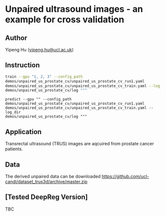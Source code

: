 # Unpaired ultrasound images - an example for cross validation

## Author

Yipeng Hu (yipeng.hu@ucl.ac.uk)

## Instruction

<!---
"""bash config_generator cross --data_folders dataset/fold0 dataset/fold1 dataset/fold2
dataset/fold3 dataset/fold4 dataset/fold5 dataset/fold6 dataset/fold7 dataset/fold8
dataset/fold9 --prefix unpaired_us_prostate_cv_run
-->

```bash
train --gpu "1, 2, 3" --config_path
demos/unpaired_us_prostate_cv/unpaired_us_prostate_cv_run1.yaml
demos/unpaired_us_prostate_cv/unpaired_us_prostate_cv_train.yaml --log_dir
demos/unpaired_us_prostate_cv/log """
```

```
predict --gpu "" --config_path
demos/unpaired_us_prostate_cv/unpaired_us_prostate_cv_run1.yaml
demos/unpaired_us_prostate_cv/unpaired_us_prostate_cv_train.yaml --log_dir
demos/unpaired_us_prostate_cv/log """
```

## Application

Transrectal ultrasound (TRUS) images are aqcuired from prostate cancer patients.

## Data

The derived unpaired data can be downloaded
https://github.com/ucl-candi/dataset_trus3d/archive/master.zip

## [Tested DeepReg Version]

TBC
